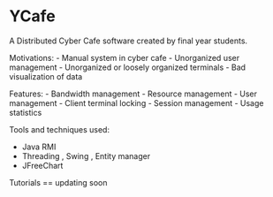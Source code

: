 YCafe
=====

A Distributed Cyber Cafe software created by final year students. 

Motivations:
     - Manual system in cyber cafe
     - Unorganized user management
     - Unorganized or loosely organized terminals
     - Bad visualization of data

 Features:
    - Bandwidth management
    - Resource management
    - User management
    - Client terminal locking
    - Session management
    - Usage statistics

Tools and techniques used:
- Java RMI
- Threading , Swing , Entity manager
- JFreeChart

Tutorials
== updating soon
